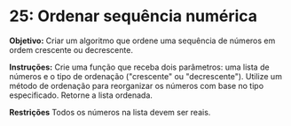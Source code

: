 # 25: Ordenar sequência numérica
**Objetivo:**
Criar um algoritmo que ordene uma sequência de números em ordem crescente ou decrescente.

**Instruções:**
Crie uma função que receba dois parâmetros: uma lista de números e o tipo de ordenação ("crescente" ou "decrescente").
Utilize um método de ordenação para reorganizar os números com base no tipo especificado.
Retorne a lista ordenada.

**Restrições**
Todos os números na lista devem ser reais.